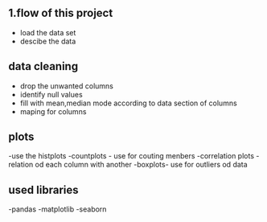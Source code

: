 ## 1.flow of this project

- load the data set
- descibe the data
## data cleaning
- drop the unwanted columns
- identify null values
- fill with mean,median mode according to data section of columns
- maping for columns
## plots
 -use the histplots
 -countplots  - use for couting menbers
 -correlation plots - relation od each column with another
 -boxplots- use for outliers od data
## used libraries
-pandas
-matplotlib
-seaborn
